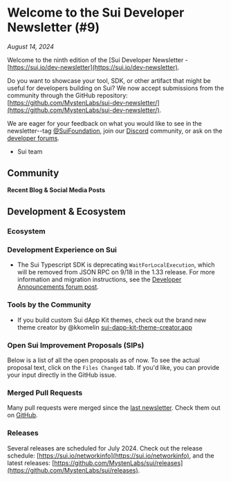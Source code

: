 # Welcome to the Sui Developer Newsletter (#9)

_August 14, 2024_

Welcome to the ninth edition of the [Sui Developer Newsletter - [https://sui.io/dev-newsletter](https://sui.io/dev-newsletter). 


Do you want to showcase your tool, SDK, or other artifact that might be useful for developers building on Sui? We now accept submissions from the community through the GitHub repository: [https://github.com/MystenLabs/sui-dev-newsletter/](https://github.com/MystenLabs/sui-dev-newsletter/).

We are eager for your feedback on what you would like to see in the newsletter--tag [@SuiFoundation](https://twitter.com/@SuiFoundation), join our [Discord](https://discord.gg/sui) community, or ask on the [developer forums](https://forums.sui.io/).

- Sui team

## Community

**Recent Blog & Social Media Posts**

## Development & Ecosystem

### Ecosystem


### Development Experience on Sui

* The Sui Typescript SDK is deprecating `WaitForLocalExecution`, which will be removed from JSON RPC on 9/18 in the 1.33 release. For more information and migration instructions, see the [Developer Announcements forum post](https://forums.sui.io/t/deprecating-waitforlocalexecution/45988). 

### Tools by the Community

* If you build custom Sui dApp Kit themes, check out the brand new theme creator by @kkomelin [sui-dapp-kit-theme-creator.app](https://sui-dapp-kit-theme-creator.app)


### Open Sui Improvement Proposals (SIPs)

Below is a list of all the open proposals as of now. To see the actual proposal text, click on the `Files Changed` tab. If you'd like, you can provide your input directly in the GitHub issue.


### Merged Pull Requests

Many pull requests were merged since the [last newsletter](https://dev.news.sui.io/archive/edition-8). Check them out on [GitHub](https://github.com/search?q=is%3Apr%20-author%3Aapp%2Fsui-merge-bot%20org%3Amystenlabs%20repo%3Asui%20is%3Amerged%20merged%3A2024-07-10..2024-08-14&type=pullrequests).

### Releases
Several releases are scheduled for July 2024. Check out the release schedule: [https://sui.io/networkinfo](https://sui.io/networkinfo), and the latest releases: [https://github.com/MystenLabs/sui/releases](https://github.com/MystenLabs/sui/releases).
